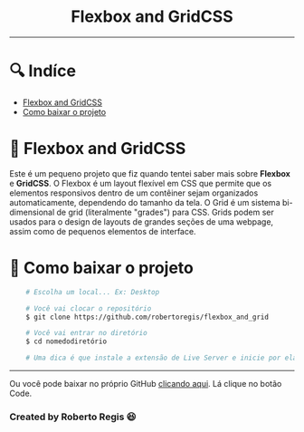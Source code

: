 
<h1 align=center>
    Flexbox and GridCSS
</h1>

---

# 🔍 Indíce
- [Flexbox and GridCSS](#-flexbox-and-gridcss)
- [Como baixar o projeto](#-como-baixar-o-projeto)

# 📕 Flexbox and GridCSS

Este é um pequeno projeto que fiz quando tentei saber mais sobre **Flexbox** e **GridCSS**. O Flexbox é um layout flexível em CSS que permite que os elementos responsivos dentro de um contêiner sejam organizados automaticamente, dependendo do tamanho da tela. O Grid é um sistema bi-dimensional de grid (literalmente "grades") para CSS. Grids podem ser usados para o design de layouts de grandes seções de uma webpage, assim como de pequenos elementos de interface.


# 💾 Como baixar o projeto

```bash
    # Escolha um local... Ex: Desktop

    # Você vai clocar o repositório
    $ git clone https://github.com/robertoregis/flexbox_and_grid

    # Você vai entrar no diretório
    $ cd nomedodiretório

    # Uma dica é que instale a extensão de Live Server e inicie por ela
```

---

Ou você pode baixar no próprio GitHub [clicando aqui](https://github.com/robertoregis/flexbox_and_grid). Lá clique no botão Code.

### Created by Roberto Regis 😆